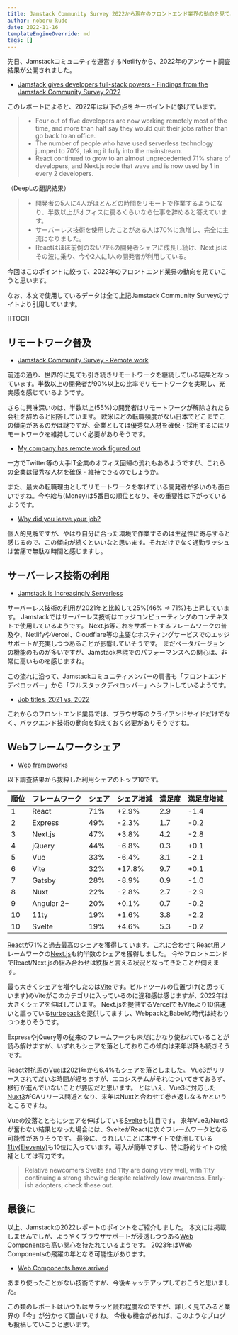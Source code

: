 ```yaml
---
title: Jamstack Community Survey 2022から現在のフロントエンド業界の動向を見てみる
author: noboru-kudo
date: 2022-11-16
templateEngineOverride: md
tags: []
---
```


先日、Jamstackコミュニティを運営するNetlifyから、2022年のアンケート調査結果が公開されました。

- [Jamstack gives developers full-stack powers - Findings from the Jamstack Community Survey 2022](https://jamstack.org/survey/2022/)

このレポートによると、2022年は以下の点をキーポイントに挙げています。

> - Four out of five developers are now working remotely most of the time, and more than half say they would quit their jobs rather than go back to an office.
> - The number of people who have used serverless technology jumped to 70%, taking it fully into the mainstream.
> - React continued to grow to an almost unprecedented 71% share of developers, and Next.js rode that wave and is now used by 1 in every 2 developers.

（DeepLの翻訳結果）

> - 開発者の5人に4人がほとんどの時間をリモートで作業するようになり、半数以上がオフィスに戻るくらいなら仕事を辞めると答えています。
> - サーバーレス技術を使用したことがある人は70%に急増し、完全に主流になりました。
> - Reactはほぼ前例のない71％の開発者シェアに成長し続け、Next.jsはその波に乗り、今や2人に1人の開発者が利用している。

今回はこのポイントに絞って、2022年のフロントエンド業界の動向を見ていこうと思います。

なお、本文で使用しているデータは全て上記Jamstack Community Surveyのサイトより引用しています。

[[TOC]]

## リモートワーク普及

- [Jamstack Community Survey - Remote work](https://jamstack.org/survey/2022/#remote-work)

前述の通り、世界的に見ても引き続きリモートワークを継続している結果となっています。半数以上の開発者が90%以上の比率でリモートワークを実現し、充実感を感じているようです。

さらに興味深いのは、半数以上(55%)の開発者はリモートワークが解除されたら会社を辞めると回答しています。
欧米ほどの転職頻度がない日本でどこまでこの傾向があるのかは謎ですが、企業としては優秀な人材を確保・採用するにはリモートワークを維持していく必要がありそうです。

- [My company has remote work figured out](https://jamstack.org/survey/2022/#my-company-has-remote-work-figured-out)

一方でTwitter等の大手IT企業のオフィス回帰の流れもあるようですが、これらの企業は優秀な人材を確保・維持できるのでしょうか。

また、最大の転職理由としてリモートワークを挙げている開発者が多いのも面白いですね。今や給与(Money)は5番目の順位となり、その重要性は下がっているようです。

- [Why did you leave your job?](https://jamstack.org/survey/2022/#why-did-you-leave-your-job)

個人的見解ですが、やはり自分に合った環境で作業するのは生産性に寄与すると感じるので、この傾向が続くといいなと思います。それだけでなく通勤ラッシュは苦痛で無駄な時間と感じますし。

## サーバーレス技術の利用

- [Jamstack is Increasingly Serverless](https://jamstack.org/survey/2022/#jamstack-is-increasingly-serverless)

サーバーレス技術の利用が2021年と比較して25%(46% -> 71%)も上昇しています。
Jamstackではサーバーレス技術はエッジコンピューティングのコンテキストで使用しているようです。
Next.js等これをサポートするフレームワークの普及や、NetlifyやVercel、Cloudflare等の主要なホスティングサービスでのエッジサポートが充実しつつあることが影響していそうです。
まだベータバージョンの機能のものが多いですが、Jamstack界隈でのパフォーマンスへの関心は、非常に高いものを感じますね。

この流れに沿って、Jamstackコミュニティメンバーの肩書も「フロントエンドデベロッパー」から「フルスタックデベロッパー」へシフトしているようです。

- [Job titles, 2021 vs. 2022](https://jamstack.org/survey/2022/#job-titles-2021-vs-2022)

これからのフロントエンド業界では、ブラウザ等のクライアンドサイドだけでなく、バックエンド技術の動向を抑えておく必要がありそうですね。

## Webフレームワークシェア

- [Web frameworks](https://jamstack.org/survey/2022/#web-frameworks)

以下調査結果から抜粋した利用シェアのトップ10です。

| 順位  | フレームワーク    | シェア | シェア増減  | 満足度 | 満足度増減 |
|-----|------------|-----|--------|-----|-------|
| 1   | React      | 71% | +2.9%  | 2.9 | -1.4  |
| 2   | Express    | 49% | -2.3%  | 1.7 | -0.2  |
| 3   | Next.js    | 47% | +3.8%  | 4.2 | -2.8  |
| 4   | jQuery     | 44% | -6.8%  | 0.3 | +0.1  |
| 5   | Vue        | 33% | -6.4%  | 3.1 | -2.1  |
| 6   | Vite       | 32% | +17.8% | 9.7 | +0.1  |
| 7   | Gatsby     | 28% | -8.9%  | 0.9 | -1.0  |
| 8   | Nuxt       | 22% | -2.8%  | 2.7 | -2.9  |
| 9   | Angular 2+ | 20% | +0.1%  | 0.7 | -0.2  |
| 10  | 11ty       | 19% | +1.6%  | 3.8 | -2.2  |
| 10  | Svelte     | 19% | +4.6%  | 5.3 | -0.2  |

[React](https://reactjs.org/)が71%と過去最高のシェアを獲得しています。これに合わせてReact用フレームワークの[Next.js](https://nextjs.org/)も約半数のシェアを獲得しました。
今やフロントエンドでReact/Next.jsの組み合わせは鉄板と言える状況となってきたことが伺えます。

最も大きくシェアを増やしたのは[Vite](https://vitejs.dev/)です。ビルドツールの位置づけ(と思っています)のViteがこのカテゴリに入っているのに違和感は感じますが、2022年は大きくシェアを伸ばしています。
Next.jsを提供するVercelでもViteより10倍速いと謳っている[turbopack](https://turbo.build/pack)を提供してますし、WebpackとBabelの時代は終わりつつありそうです。

ExpressやjQuery等の従来のフレームワークも未だにかなり使われていることが読み解けますが、いずれもシェアを落としておりこの傾向は来年以降も続きそうです。

React対抗馬の[Vue](https://vuejs.org/)は2021年から6.4%もシェアを落としました。
Vue3がリリースされてだいぶ時間が経ちますが、エコシステムがそれについてきておらず、移行が進んでいないことが要因だと思います。
とはいえ、Vue3に対応した[Nuxt3](https://nuxtjs.org/)がGAリリース間近となり、来年はNuxtと合わせて巻き返しなるかというところですね。

Vueの没落とともにシェアを伸ばしている[Svelte](https://svelte.dev/)も注目です。
来年Vue3/Nuxt3が奮わない結果となった場合には、SvelteがReactに次ぐフレームワークとなる可能性がありそうです。
最後に、うれしいことに本サイトで使用している[11ty(Eleventy)](https://www.11ty.dev/)も10位に入っています。導入が簡単ですし、特に静的サイトの候補としては有力です。

> Relative newcomers Svelte and 11ty are doing very well, with 11ty continuing a strong showing despite relatively low awareness. Early-ish adopters, check these out.

## 最後に

以上、Jamstackの2022レポートのポイントをご紹介しました。
本文には掲載しませんでしが、ようやくブラウザサポートが浸透しつつある[Web Components](https://developer.mozilla.org/en-US/docs/Web/Web_Components)も高い関心を持たれているようです。
2023年はWeb Componentsの飛躍の年となる可能性があります。

- [Web Components have arrived](https://jamstack.org/survey/2022/#web-components-have-arrived)

あまり使ったことがない技術ですが、今後キャッチアップしておこうと思いました。

この類のレポートはいつもはサラッと読む程度なのですが、詳しく見てみると業界の「今」が分かって面白いですね。
今後も機会があれば、このようなブログも投稿していこうと思います。

